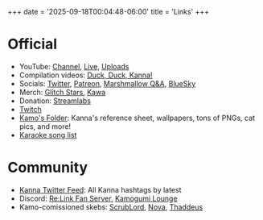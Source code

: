 +++
date = '2025-09-18T00:04:48-06:00'
title = 'Links'
+++
# Official
* YouTube: [Channel][kanna_channel], [Live][kanna_live], [Uploads][kanna_uploads]
* Compilation videos: [Duck, Duck, Kanna!][kanna_clips]
* Socials: [Twitter][kanna_twitter], [Patreon][kanna_patreon], [Marshmallow Q&A][kanna_maro], [BlueSky][kanna_bsky]
* Merch: [Glitch Stars][kanna_merch_gs], [Kawa][kanna_merch_kawa]
* Donation: [Streamlabs][kanna_streamlabs]
* [Twitch][kanna_twitch]
* [Kamo's Folder][kanna_kamos_folder]: Kanna's reference sheet, wallpapers, tons of PNGs, cat pics, and more!
* [Karaoke song list](https://www.streamersonglist.com/t/kannayanagi/songs)

[kanna_channel]: https://www.youtube.com/channel/UClxj3GlGphZVgd1SLYhZKmg
[kanna_live]: https://www.youtube.com/channel/UClxj3GlGphZVgd1SLYhZKmg/live
[kanna_uploads]: https://www.youtube.com/playlist?list=UUlxj3GlGphZVgd1SLYhZKmg
[kanna_twitch]: https://www.twitch.tv/kannayanagi
[kanna_patreon]: https://www.patreon.com/c/Kanna_Yanagi
[kanna_merch_kawa]: https://merch.kawaentertainment.com/collections/kanna-yanagi
[kanna_merch_gs]: https://www.glitchstars.com/kannayanagishop
[kanna_twitter]: https://x.com/i/user/1790395453709946880
[kanna_streamlabs]: https://streamlabs.com/quawawa/tip
[kanna_bsky]: https://bsky.app/profile/did:plc:roxbrzbinwyqzwpt7lw5mapi
[kanna_clips]: https://www.youtube.com/channel/UCfOKCzmjiGWgXnDyHK1phgA
[kanna_kamos_folder]: https://drive.google.com/drive/folders/1gF4s2gtaM2WHHyQS0fobsHRsF31gczGt
[kanna_maro]: https://marshmallow-qa.com/n76bewc55j62p4n
[kanna_songlist]: https://www.streamersonglist.com/t/kannayanagi/songs

# Community
* [Kanna Twitter Feed](https://x.com/search?q=(from%3A%40KannaPixelLink)%20OR%20(%23KannaYanagi%20OR%20%23KamoTime%20OR%20%23KannOfPaint%20OR%20%23KannaCases%20OR%20%23HumuHumor%20OR%20%23Kamogumi%20OR%20%23KannaBirthday2024%20OR%20%23KamoCooking)&src=typed_query&f=live): All Kanna hashtags by latest
* Discord: [Re:Link Fan Server][community_discord_relink], [Kamogumi Lounge][community_discord_lounge]
* Kamo-comissioned skebs: [ScrubLord][community_skeb_scrub], [Nova][community_skeb_nova], [Thaddeus][community_skeb_thad]

[community_discord_relink]: https://discord.gg/pxcutiefans
[community_discord_lounge]: https://discord.gg/7YPpm6tPu7
[community_skeb_thad]: https://drive.google.com/drive/u/0/folders/13hk79yBlkRiXpPKcJv_6_XOhUxkF2BYT
[community_skeb_nova]: https://drive.google.com/drive/u/0/folders/1dZBVLHzgkSN2foE0hIdf_E3B4Rp5AbPg
[community_skeb_scrub]: https://drive.google.com/drive/u/0/folders/1Tqq5nRDPNvi5q1c_zaXftYosuy_P_LPb
